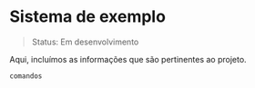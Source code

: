 <h1>Sistema de exemplo</h1>

> Status: Em desenvolvimento

Aqui, incluímos as informações que são pertinentes ao projeto.

```
comandos
``` 
